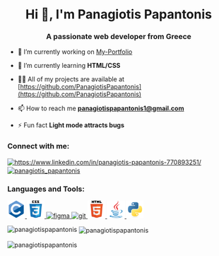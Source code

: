 <h1 align="center">Hi 👋, I'm Panagiotis Papantonis</h1>
<h3 align="center">A passionate web developer from Greece</h3>

- 🔭 I’m currently working on [My-Portfolio](https://github.com/PanagiotisPapantonis/My-Portfolio-)

- 🌱 I’m currently learning **HTML/CSS**

- 👨‍💻 All of my projects are available at [https://github.com/PanagiotisPapantonis](https://github.com/PanagiotisPapantonis)

- 📫 How to reach me **panagiotispapantonis1@gmail.com**

- ⚡ Fun fact **Light mode attracts bugs**

<h3 align="left">Connect with me:</h3>
<p align="left">
<a href="(https://www.linkedin.com/in/panagiotis-papantonis-770893251/)" target="blank"><img align="center" src="https://raw.githubusercontent.com/rahuldkjain/github-profile-readme-generator/master/src/images/icons/Social/linked-in-alt.svg" alt="https://www.linkedin.com/in/panagiotis-papantonis-770893251/" height="30" width="40" /></a>
<a href="https://instagram.com/panagiotis_papantonis" target="blank"><img align="center" src="https://raw.githubusercontent.com/rahuldkjain/github-profile-readme-generator/master/src/images/icons/Social/instagram.svg" alt="panagiotis_papantonis" height="30" width="40" /></a>
</p>

<h3 align="left">Languages and Tools:</h3>
<p align="left"> <a href="https://www.cprogramming.com/" target="_blank" rel="noreferrer"> <img src="https://raw.githubusercontent.com/devicons/devicon/master/icons/c/c-original.svg" alt="c" width="40" height="40"/> </a> <a href="https://www.w3schools.com/css/" target="_blank" rel="noreferrer"> <img src="https://raw.githubusercontent.com/devicons/devicon/master/icons/css3/css3-original-wordmark.svg" alt="css3" width="40" height="40"/> </a> <a href="https://www.figma.com/" target="_blank" rel="noreferrer"> <img src="https://www.vectorlogo.zone/logos/figma/figma-icon.svg" alt="figma" width="40" height="40"/> </a> <a href="https://git-scm.com/" target="_blank" rel="noreferrer"> <img src="https://www.vectorlogo.zone/logos/git-scm/git-scm-icon.svg" alt="git" width="40" height="40"/> </a> <a href="https://www.w3.org/html/" target="_blank" rel="noreferrer"> <img src="https://raw.githubusercontent.com/devicons/devicon/master/icons/html5/html5-original-wordmark.svg" alt="html5" width="40" height="40"/> </a> <a href="https://www.java.com" target="_blank" rel="noreferrer"> <img src="https://raw.githubusercontent.com/devicons/devicon/master/icons/java/java-original.svg" alt="java" width="40" height="40"/> </a> <a href="https://www.python.org" target="_blank" rel="noreferrer"> <img src="https://raw.githubusercontent.com/devicons/devicon/master/icons/python/python-original.svg" alt="python" width="40" height="40"/> </a> </p>

<p><img align="left" src="https://github-readme-stats.vercel.app/api/top-langs?username=panagiotispapantonis&show_icons=true&locale=en&layout=compact" alt="panagiotispapantonis" /></p>

<p>&nbsp;<img align="center" src="https://github-readme-stats.vercel.app/api?username=panagiotispapantonis&show_icons=true&locale=en" alt="panagiotispapantonis" /></p>

<p><img align="center" src="https://github-readme-streak-stats.herokuapp.com/?user=panagiotispapantonis&" alt="panagiotispapantonis" /></p>
